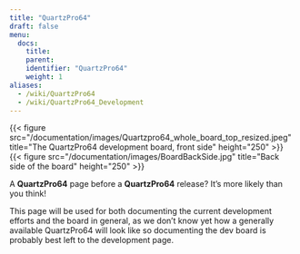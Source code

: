 ```yaml
---
title: "QuartzPro64"
draft: false
menu:
  docs:
    title:
    parent:
    identifier: "QuartzPro64"
    weight: 1
aliases:
  - /wiki/QuartzPro64
  - /wiki/QuartzPro64_Development
---
```


{{< figure src="/documentation/images/Quartzpro64_whole_board_top_resized.jpeg" title="The QuartzPro64 development board, front side" height="250" >}}
{{< figure src="/documentation/images/BoardBackSide.jpg" title="Back side of the board" height="250" >}}

A **QuartzPro64** page before a **QuartzPro64** release? It’s more likely than you think!

This page will be used for both documenting the current development efforts and the board in general, as we don’t know yet how a generally available QuartzPro64 will look like so documenting the dev board is probably best left to the development page.
